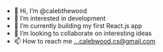 - 👋 Hi, I’m @calebthewood
- 👀 I’m interested in development
- 🌱 I’m currently building my first React.js app
- 💞️ I’m looking to collaborate on interesting ideas
- 📫 How to reach me ...calebwood.cs@gmail.com

<!---
calebthewood/calebthewood is a ✨ special ✨ repository because its `README.md` (this file) appears on your GitHub profile.
You can click the Preview link to take a look at your changes.
--->
